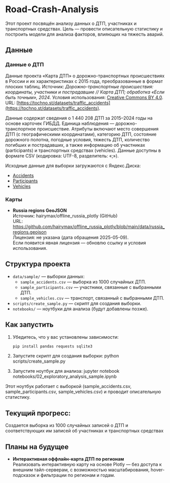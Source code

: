 # Road-Crash-Analysis

Этот проект посвящён анализу данных о ДТП, участниках и транспортных средствах. Цель — провести описательную статистику и построить модели для анализа факторов, влияющих на тяжесть аварий.

## Данные

### Данные о ДТП

Данные проекта «Карта ДТП» о дорожно-транспортных происшествиях в России и их характеристиках с 2015 года, преобразованные в формат плоских таблиц. Источник: *Дорожно-транспортные происшествия: координаты, участники и пострадавшие // Карта ДТП; обработка «Если быть точным», 2024*. Условия использования: [Creative Commons BY 4.0](https://creativecommons.org/licenses/by/4.0/). URL: [https://tochno.st/datasets/traffic_accidents](https://tochno.st/datasets/traffic_accidents).

Данные содержат сведения о 1 440 208 ДТП за 2015–2024 годы на основе карточек ГИБДД. Единица наблюдения — дорожно-транспортное происшествие. Атрибуты включают место совершения ДТП (с географическими координатами), категорию ДТП, состояние дорожного полотна, погодные условия, тяжесть ДТП, количество погибших и пострадавших, а также информацию об участниках (participants) и транспортных средствах (vehicles). Данные доступны в формате CSV (кодировка: UTF-8, разделитель: «;»).

Исходные данные для выборки загружаются с Яндекс.Диска:
- [Accidents](https://disk.yandex.ru/d/yPdgwafR_2xElg)
- [Participants](https://disk.yandex.ru/d/YeyKLfXuETaEUQ)
- [Vehicles](https://disk.yandex.ru/d/NJApFGWb85CWVQ)

### Карты

- **Russia regions GeoJSON**  
  Источник: hairymax/offline_russia_plotly (GitHub)  
  URL: https://github.com/hairymax/offline_russia_plotly/blob/main/data/russia_regions.geojson  
  Лицензия: не указана (дата обращения 2025-05-09).  
  Если появится явная лицензия — обновлю ссылку и условия использования.

## Структура проекта

- `data/sample/` — выборки данных:
  - `sample_accidents.csv` — выборка из 1000 случайных ДТП.
  - `sample_participants.csv` — участники, связанные с выбранными ДТП.
  - `sample_vehicles.csv` — транспорт, связанный с выбранными ДТП.
- `scripts/create_sample.py` — скрипт для создания выборки.
- `notebooks/` — ноутбуки для анализа (будут добавлены позже).

## Как запустить

1. Убедитесь, что у вас установлены зависимости:
   ```bash
   pip install pandas requests sqlite3

2. Запустите скрипт для создания выборки:
   python scripts/create_sample.py
   
3. Запустите ноутбук для анализа:
   jupyter notebook notebooks/02_exploratory_analysis_sample.ipynb
   
Этот ноутбук работает с выборкой (sample_accidents.csv, sample_participants.csv, sample_vehicles.csv) и проводит описательную статистику.

## Текущий прогресс:

Создается выборка из 1000 случайных записей о ДТП и соответствующих им записей об участниках и транспортных средствах

## Планы на будущее

- **Интерактивная оффлайн-карта ДТП по регионам**  
  Реализовать интерактивную карту на основе Plotly — без доступа к внешним тайл-серверам, с возможностью масштабирования, hover-подсказок и фильтрации по регионам и годам.